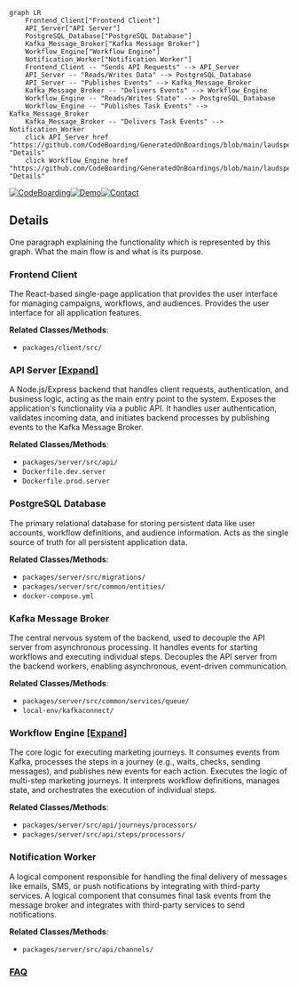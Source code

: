 ```mermaid
graph LR
    Frontend_Client["Frontend Client"]
    API_Server["API Server"]
    PostgreSQL_Database["PostgreSQL Database"]
    Kafka_Message_Broker["Kafka Message Broker"]
    Workflow_Engine["Workflow Engine"]
    Notification_Worker["Notification Worker"]
    Frontend_Client -- "Sends API Requests" --> API_Server
    API_Server -- "Reads/Writes Data" --> PostgreSQL_Database
    API_Server -- "Publishes Events" --> Kafka_Message_Broker
    Kafka_Message_Broker -- "Delivers Events" --> Workflow_Engine
    Workflow_Engine -- "Reads/Writes State" --> PostgreSQL_Database
    Workflow_Engine -- "Publishes Task Events" --> Kafka_Message_Broker
    Kafka_Message_Broker -- "Delivers Task Events" --> Notification_Worker
    click API_Server href "https://github.com/CodeBoarding/GeneratedOnBoardings/blob/main/laudspeaker/API_Server.md" "Details"
    click Workflow_Engine href "https://github.com/CodeBoarding/GeneratedOnBoardings/blob/main/laudspeaker/Workflow_Engine.md" "Details"
```

[![CodeBoarding](https://img.shields.io/badge/Generated%20by-CodeBoarding-9cf?style=flat-square)](https://github.com/CodeBoarding/GeneratedOnBoardings)[![Demo](https://img.shields.io/badge/Try%20our-Demo-blue?style=flat-square)](https://www.codeboarding.org/demo)[![Contact](https://img.shields.io/badge/Contact%20us%20-%20contact@codeboarding.org-lightgrey?style=flat-square)](mailto:contact@codeboarding.org)

## Details

One paragraph explaining the functionality which is represented by this graph. What the main flow is and what is its purpose.

### Frontend Client
The React-based single-page application that provides the user interface for managing campaigns, workflows, and audiences. Provides the user interface for all application features.


**Related Classes/Methods**:

- `packages/client/src/`


### API Server [[Expand]](./API_Server.md)
A Node.js/Express backend that handles client requests, authentication, and business logic, acting as the main entry point to the system. Exposes the application's functionality via a public API. It handles user authentication, validates incoming data, and initiates backend processes by publishing events to the Kafka Message Broker.


**Related Classes/Methods**:

- `packages/server/src/api/`
- `Dockerfile.dev.server`
- `Dockerfile.prod.server`


### PostgreSQL Database
The primary relational database for storing persistent data like user accounts, workflow definitions, and audience information. Acts as the single source of truth for all persistent application data.


**Related Classes/Methods**:

- `packages/server/src/migrations/`
- `packages/server/src/common/entities/`
- `docker-compose.yml`


### Kafka Message Broker
The central nervous system of the backend, used to decouple the API server from asynchronous processing. It handles events for starting workflows and executing individual steps. Decouples the API server from the backend workers, enabling asynchronous, event-driven communication.


**Related Classes/Methods**:

- `packages/server/src/common/services/queue/`
- `local-env/kafkaconnect/`


### Workflow Engine [[Expand]](./Workflow_Engine.md)
The core logic for executing marketing journeys. It consumes events from Kafka, processes the steps in a journey (e.g., waits, checks, sending messages), and publishes new events for each action. Executes the logic of multi-step marketing journeys. It interprets workflow definitions, manages state, and orchestrates the execution of individual steps.


**Related Classes/Methods**:

- `packages/server/src/api/journeys/processors/`
- `packages/server/src/api/steps/processors/`


### Notification Worker
A logical component responsible for handling the final delivery of messages like emails, SMS, or push notifications by integrating with third-party services. A logical component that consumes final task events from the message broker and integrates with third-party services to send notifications.


**Related Classes/Methods**:

- `packages/server/src/api/channels/`




### [FAQ](https://github.com/CodeBoarding/GeneratedOnBoardings/tree/main?tab=readme-ov-file#faq)